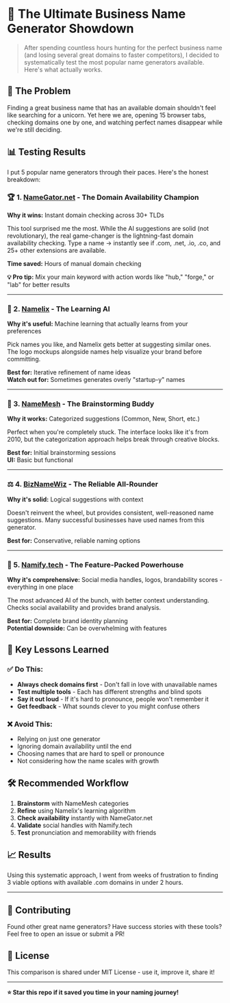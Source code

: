 # 🚀 The Ultimate Business Name Generator Showdown

> After spending countless hours hunting for the perfect business name (and losing several great domains to faster competitors), I decided to systematically test the most popular name generators available. Here's what actually works.

## 🎯 The Problem

Finding a great business name that has an available domain shouldn't feel like searching for a unicorn. Yet here we are, opening 15 browser tabs, checking domains one by one, and watching perfect names disappear while we're still deciding.

## 📊 Testing Results

I put 5 popular name generators through their paces. Here's the honest breakdown:

### 🏆 1. [NameGator.net](https://namegator.net) - The Domain Availability Champion

**Why it wins:** Instant domain checking across 30+ TLDs

This tool surprised me the most. While the AI suggestions are solid (not revolutionary), the real game-changer is the lightning-fast domain availability checking. Type a name → instantly see if .com, .net, .io, .co, and 25+ other extensions are available.

**Time saved:** Hours of manual domain checking

**💡 Pro tip:** Mix your main keyword with action words like "hub," "forge," or "lab" for better results

---

### 🤖 2. [Namelix](https://namelix.com) - The Learning AI

**Why it's useful:** Machine learning that actually learns from your preferences

Pick names you like, and Namelix gets better at suggesting similar ones. The logo mockups alongside names help visualize your brand before committing.

**Best for:** Iterative refinement of name ideas  
**Watch out for:** Sometimes generates overly "startup-y" names

---

### 💭 3. [NameMesh](https://www.namemesh.com) - The Brainstorming Buddy

**Why it works:** Categorized suggestions (Common, New, Short, etc.)

Perfect when you're completely stuck. The interface looks like it's from 2010, but the categorization approach helps break through creative blocks.

**Best for:** Initial brainstorming sessions  
**UI:** Basic but functional

---

### ⚖️ 4. [BizNameWiz](https://www.biznamewiz.com) - The Reliable All-Rounder

**Why it's solid:** Logical suggestions with context

Doesn't reinvent the wheel, but provides consistent, well-reasoned name suggestions. Many successful businesses have used names from this generator.

**Best for:** Conservative, reliable naming options

---

### 🔧 5. [Namify.tech](https://namify.tech) - The Feature-Packed Powerhouse

**Why it's comprehensive:** Social media handles, logos, brandability scores - everything in one place

The most advanced AI of the bunch, with better context understanding. Checks social availability and provides brand analysis.

**Best for:** Complete brand identity planning  
**Potential downside:** Can be overwhelming with features

## 🎯 Key Lessons Learned

### ✅ Do This:
- **Always check domains first** - Don't fall in love with unavailable names
- **Test multiple tools** - Each has different strengths and blind spots  
- **Say it out loud** - If it's hard to pronounce, people won't remember it
- **Get feedback** - What sounds clever to you might confuse others

### ❌ Avoid This:
- Relying on just one generator
- Ignoring domain availability until the end
- Choosing names that are hard to spell or pronounce
- Not considering how the name scales with growth

## 🛠️ Recommended Workflow

1. **Brainstorm** with NameMesh categories
2. **Refine** using Namelix's learning algorithm  
3. **Check availability** instantly with NameGator.net
4. **Validate** social handles with Namify.tech
5. **Test** pronunciation and memorability with friends

## 📈 Results

Using this systematic approach, I went from weeks of frustration to finding 3 viable options with available .com domains in under 2 hours.

---

## 🤝 Contributing

Found other great name generators? Have success stories with these tools? Feel free to open an issue or submit a PR!

## 📝 License

This comparison is shared under MIT License - use it, improve it, share it!

---

**⭐ Star this repo if it saved you time in your naming journey!**

